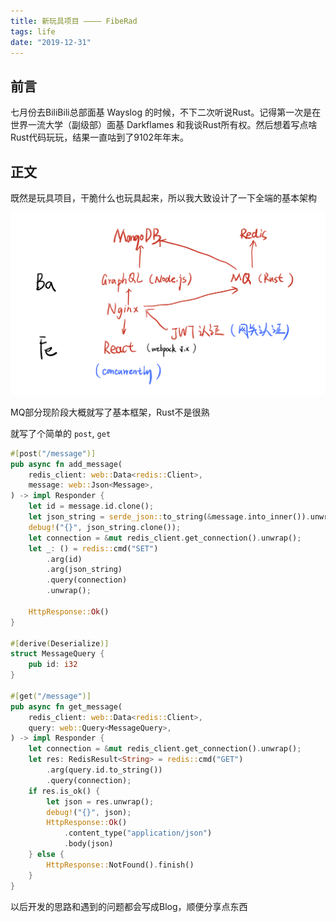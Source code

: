 ```yaml
---
title: 新玩具项目 ———— FibeRad
tags: life
date: "2019-12-31"
---
```

## 前言

七月份去BiliBili总部面基 Wayslog 的时候，不下二次听说Rust。记得第一次是在世界一流大学（副级部）面基 Darkflames 和我谈Rust所有权。然后想着写点啥Rust代码玩玩，结果一直咕到了9102年年末。

## 正文

既然是玩具项目，干脆什么也玩具起来，所以我大致设计了一下全端的基本架构

![01](1.png)

MQ部分现阶段大概就写了基本框架，Rust不是很熟

就写了个简单的 `post`, `get`

```rust
#[post("/message")]
pub async fn add_message(
    redis_client: web::Data<redis::Client>,
    message: web::Json<Message>,
) -> impl Responder {
    let id = message.id.clone();
    let json_string = serde_json::to_string(&message.into_inner()).unwrap();
    debug!("{}", json_string.clone());
    let connection = &mut redis_client.get_connection().unwrap();
    let _: () = redis::cmd("SET")
        .arg(id)
        .arg(json_string)
        .query(connection)
        .unwrap();

    HttpResponse::Ok()
}

#[derive(Deserialize)]
struct MessageQuery {
    pub id: i32
}

#[get("/message")]
pub async fn get_message(
    redis_client: web::Data<redis::Client>,
    query: web::Query<MessageQuery>,
) -> impl Responder {
    let connection = &mut redis_client.get_connection().unwrap();
    let res: RedisResult<String> = redis::cmd("GET")
        .arg(query.id.to_string())
        .query(connection);
    if res.is_ok() {
        let json = res.unwrap();
        debug!("{}", json);
        HttpResponse::Ok()
            .content_type("application/json")
            .body(json)
    } else {
        HttpResponse::NotFound().finish()
    }
}
```

以后开发的思路和遇到的问题都会写成Blog，顺便分享点东西
